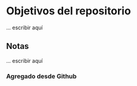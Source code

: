 # Objetivos del repositorio
... escribir aquí

## Notas
... escribir aquí

### Agregado desde Github
